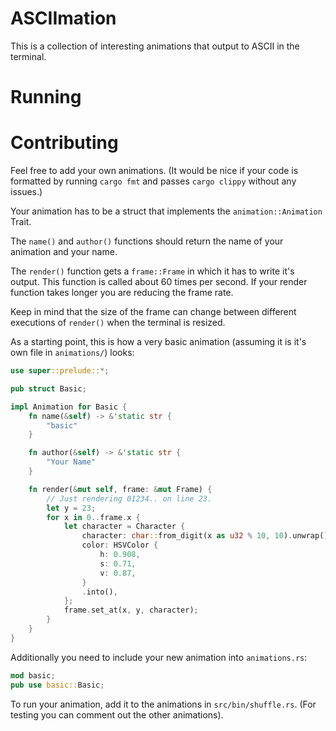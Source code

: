 # ASCIImation

This is a collection of interesting animations that output to ASCII in the terminal.

# Running

# Contributing

Feel free to add your own animations.
(It would be nice if your code is formatted by running `cargo fmt` and passes `cargo clippy` without any issues.)

Your animation has to be a struct that implements the `animation::Animation` Trait.

The `name()` and `author()` functions should return the name of your animation and your name.

The `render()` function gets a `frame::Frame` in which it has to write it's output.
This function is called about 60 times per second.
If your render function takes longer you are reducing the frame rate.

Keep in mind that the size of the frame can change between different executions of `render()` when the terminal
is resized.

As a starting point, this is how a very basic animation (assuming it is it's own file in `animations/`) looks:
``` Rust
use super::prelude::*;

pub struct Basic;

impl Animation for Basic {
    fn name(&self) -> &'static str {
        "basic"
    }

    fn author(&self) -> &'static str {
        "Your Name"
    }

    fn render(&mut self, frame: &mut Frame) {
        // Just rendering 01234.. on line 23.
        let y = 23;
        for x in 0..frame.x {
            let character = Character {
                character: char::from_digit(x as u32 % 10, 10).unwrap(),
                color: HSVColor {
                    h: 0.908,
                    s: 0.71,
                    v: 0.87,
                }
                .into(),
            };
            frame.set_at(x, y, character);
        }
    }
}
```

Additionally you need to include your new animation into `animations.rs`:
```Rust
mod basic;
pub use basic::Basic;
```

To run your animation, add it to the animations in `src/bin/shuffle.rs`.
(For testing you can comment out the other animations).
